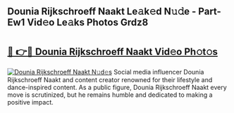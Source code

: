 ## Dounia Rijkschroeff Naakt Le𝚊k𝚎d N𝚞𝚍e - Part-Ew1 Vid𝚎o Le𝚊ks Photos Grdz8

# <h2><a href="http://fbaxha3.evod.top/?m=Dounia+Rijkschroeff+Naakt">🔗 👉🔴 Dounia Rijkschroeff Naakt Vid𝚎o Ph𝚘t𝚘s</a></h2>

[![Dounia Rijkschroeff Naakt N𝚞d𝚎s](https://i.imgur.com/8V9OHl7.gif)](http://fbaxha3.evod.top/?m=Dounia+Rijkschroeff+Naakt)
Social media influencer Dounia Rijkschroeff Naakt and content creator renowned for their lifestyle and dance-inspired content. As a public figure, Dounia Rijkschroeff Naakt every move is scrutinized, but he remains humble and dedicated to making a positive impact. 
